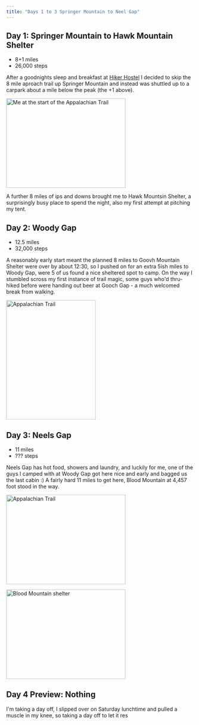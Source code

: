 ```yaml
---
title: "Days 1 to 3 Springer Mountain to Neel Gap"
---
```


## Day 1: Springer Mountain to Hawk Mountain Shelter

- 8+1 miles
- 26,000 steps

After a goodnights sleep and breakfast at [Hiker Hostel](http://hikerhostel.com) I decided to skip the 8 mile aproach trail up Springer Mountain and instead was shuttled up to a carpark about a mile below the peak (the +1 above).

<a data-flickr-embed="true"  href="https://www.flickr.com/photos/martinsteel/25865186381/in/album-72157663892918234/" title="Me at the start of the Appalachian Trail"><img src="https://farm2.staticflickr.com/1566/25865186381_989e0fd996_n.jpg" width="320" height="240" alt="Me at the start of the Appalachian Trail"></a><script async src="//embedr.flickr.com/assets/client-code.js" charset="utf-8"></script>

A further 8 miles of ips and downs brought me to Hawk Mountsin Shelter, a surprisingly busy place to spend the night, also my first attempt at pitching my tent.

## Day 2: Woody Gap

- 12.5 miles
- 32,000 steps

A reasonably early start meant the planned 8 miles to Goovh Mountain Shelter were over by about 12:30, so I pushed on for an extra 5ish miles  to Woody Gap, were 5 of us found a nice sheltered spot to camp. On the way I stumbled scross my first instance of trail magic, some guys who'd thru-hiked before were handing out beer at Gooch Gap - a much welcomed break from walking.

<a data-flickr-embed="true"  href="https://www.flickr.com/photos/martinsteel/25865234901/in/album-72157663892918234/" title="Appalachian Trail"><img src="https://farm2.staticflickr.com/1512/25865234901_dd84ac01ff_n.jpg" width="240" height="320" alt="Appalachian Trail"></a><script async src="//embedr.flickr.com/assets/client-code.js" charset="utf-8"></script>

## Day 3: Neels Gap

- 11 miles
- ??? steps

Neels Gap has hot food, showers and laundry, and luckily for me, one of the guys I camped with at Woody Gap got here nice and early and bagged us the last cabin :) A fairly hard 11 miles to get here, Blood Mountain at 4,457 foot stood in the way. 

<a data-flickr-embed="true"  href="https://www.flickr.com/photos/martinsteel/25865131281/in/album-72157663892918234/" title="Appalachian Trail"><img src="https://farm2.staticflickr.com/1528/25865131281_32ed8703f2_n.jpg" width="320" height="240" alt="Appalachian Trail"></a><script async src="//embedr.flickr.com/assets/client-code.js" charset="utf-8"></script>

<a data-flickr-embed="true"  href="https://www.flickr.com/photos/martinsteel/25659534240/in/album-72157663892918234/" title="Blood Mountain shelter"><img src="https://farm2.staticflickr.com/1537/25659534240_6373fa1537_n.jpg" width="320" height="240" alt="Blood Mountain shelter"></a><script async src="//embedr.flickr.com/assets/client-code.js" charset="utf-8"></script>

## Day 4 Preview: Nothing

I'm taking a day off, I slipped over on Saturday lunchtime and pulled a muscle in my knee, so taking a day off to let it res